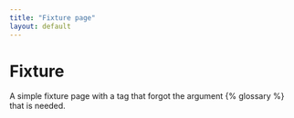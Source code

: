 ```yaml
---
title: "Fixture page"
layout: default
---
```


# Fixture

A simple fixture page with a tag that forgot the argument {% glossary %} that is needed.
